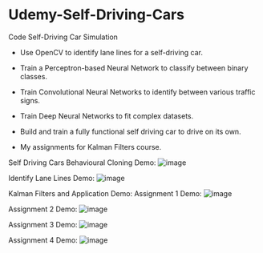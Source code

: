 # Udemy-Self-Driving-Cars
Code  Self-Driving Car Simulation

* Use OpenCV to identify lane lines for a self-driving car.

* Train a Perceptron-based Neural Network to classify between binary classes.

* Train Convolutional Neural Networks to identify between various traffic signs.

* Train Deep Neural Networks to fit complex datasets.

* Build and train a fully functional self driving car to drive on its own.

* My assignments for Kalman Filters course.

Self Driving Cars Behavioural Cloning Demo:
![image](https://github.com/seanxu889/Udemy-Self-Driving-Cars/blob/master/9_Self-Driving_Cars_Behavioural_Cloning/Demo/Demo_Behavioural_Cloning.gif)

Identify Lane Lines Demo:
![image](https://github.com/seanxu889/Udemy-Self-Driving-Cars/blob/master/1_Finding_Lane_Lines/Demo/Demo_identify%20lane_lines.gif)

Kalman Filters and Application Demo:
Assignment 1 Demo:
![image](https://github.com/seanxu889/Udemy-Self-Driving-Cars/blob/master/10_Kalman-Filter/Demo/1.gif
)

Assignment 2 Demo:
![image](https://github.com/seanxu889/Udemy-Self-Driving-Cars/blob/master/10_Kalman-Filter/Demo/2.gif
)

Assignment 3 Demo:
![image](https://github.com/seanxu889/Udemy-Self-Driving-Cars/blob/master/10_Kalman-Filter/Demo/3.gif
)

Assignment 4 Demo:
![image](https://github.com/seanxu889/Udemy-Self-Driving-Cars/blob/master/10_Kalman-Filter/Demo/4.gif
)
